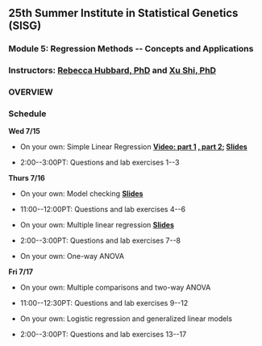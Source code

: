 ## 25th Summer Institute in Statistical Genetics (SISG)  
### Module 5: Regression Methods -- Concepts and Applications 
### Instructors: [Rebecca Hubbard, PhD](https://www.med.upenn.edu/ehr-stats) and [Xu Shi, PhD](https://www.xuritashi.com)

### OVERVIEW

### Schedule

**Wed 7/15**

* On your own: Simple Linear Regression **[Video: part 1](https://youtu.be/wEK9nDqf5lE)  [, part 2](https://youtu.be/yrJLAc3JwNo); [Slides](/slides/1_SimpleLinearRegression.pdf)**

* 2:00--3:00PT: Questions and lab exercises 1--3


**Thurs 7/16**

* On your own: Model checking **[Slides](/slides/2_ModelChecking.pdf)**

* 11:00--12:00PT: Questions and lab exercises 4--6

* On your own: Multiple linear regression **[Slides](/slides/3_MultipleLinearRegression.pdf)**

* 2:00--3:00PT: Questions and lab exercises 7--8

* On your own: One-way ANOVA

**Fri 7/17**

* On your own: Multiple comparisons and two-way ANOVA

* 11:00--12:30PT: Questions and lab exercises 9--12

* On your own: Logistic regression and generalized linear models

* 2:00--3:00PT: Questions and lab exercises 13--17


